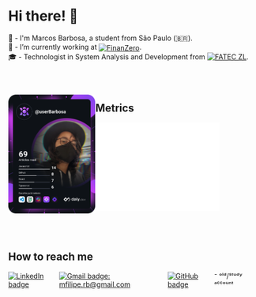 <h1> Hi there! 👋 </h1>

:billed_cap: - I'm Marcos Barbosa, a student from São Paulo (:brazil:).<br/>
:tophat: - I’m currently working at <a href="https://finanzero.com.br/"><img src="https://finanzero.com.br/images/logo-finanzero-600.png" alt="FinanZero" style="vertical-align:middle;height:20px;"/></a>.<br/>
:mortar_board: - Technologist in System Analysis and Development from <a href="http://www.fateczl.edu.br/"><img src="https://fateczl.edu.br/engetec/imagem/FATEC_ZONA_LESTE.png" height=20px alt="FATEC ZL"/></a>.<br/>

<br/><br/>

  <a href="https://app.daily.dev/userBarbosa"><img
        src="https://github.com/userBarbosa/userBarbosa/blob/main/devcard.svg"
        width="35%"
        alt="Marcos Barbosa's Dev Card"
        align="left" /></a>
        
  <h2>Metrics</h2>
  <img
    src="https://raw.githubusercontent.com/userBarbosa/metrics/master/metrics.classic.svg" 
    alt="Metrics"
    width="50%"
    >
  
  <br/><br/>
  
  <h2>How to reach me</h2>
  <div style="display:flex;justify-content:center;align-items:center;">
  <a href="https://www.linkedin.com/in/marcos-filipe/">
  <img src="https://img.shields.io/badge/Marcos%20Filipe-black?style=for-the-badge&logo=linkedin&logoColor=white&labelColor=blue" alt="LinkedIn badge"/></a>    
  <br/>
  <a href="mailto:mfilipe.rb@gmail.com">
  <img src="https://img.shields.io/badge/mfilipe.rb@gmail.com-black?style=for-the-badge&logo=gmail&logoColor=white&labelColor=red" alt="Gmail badge: mfilipe.rb@gmail.com"/></a>  
  <br/>
  <a href="https://github.com/CTRLMarcws"><img src ="https://img.shields.io/badge/CTRLMarcws-black?style=for-the-badge&logo=github&logoColor=black&labelColor=white" alt="GitHub badge"/></a> ⁻ ᵒˡᵈ/ˢᵗᵘᵈʸ ᵃᶜᶜᵒᵘⁿᵗ
  </div>
